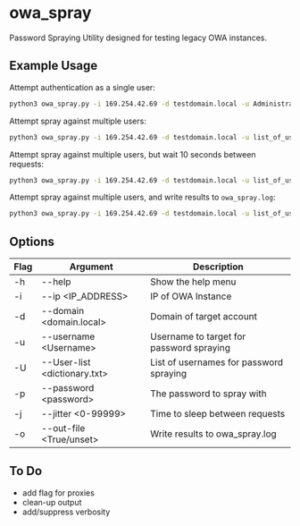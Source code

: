 # owa_spray
Password Spraying Utility designed for testing legacy OWA instances. 

## Example Usage

Attempt authentication as a single user:

```bash
python3 owa_spray.py -i 169.254.42.69 -d testdomain.local -u Administrator -p password
```

Attempt spray against multiple users:
```bash
python3 owa_spray.py -i 169.254.42.69 -d testdomain.local -u list_of_users.txt -p password
```

Attempt spray against multiple users, but wait 10 seconds between requests:
```bash
python3 owa_spray.py -i 169.254.42.69 -d testdomain.local -u list_of_users.txt -p password -j 10
```


Attempt spray against multiple users, and write results to `owa_spray.log`:
```bash
python3 owa_spray.py -i 169.254.42.69 -d testdomain.local -u list_of_users.txt -p password -o true
```

## Options


| Flag | Argument                       | Description                              |
| ---- | ------------------------------ | ---------------------------------------- |
| -h   | --help                         | Show the help menu                       |
| -i   | --ip \<IP_ADDRESS\>            | IP of OWA Instance                       |
| -d   | --domain \<domain.local\>      | Domain of target account                 |
| -u   | --username \<Username\>        | Username to target for password spraying |
| -U   | --User-list \<dictionary.txt\> | List of usernames for password spraying  |
| -p   | --password \<password\>        | The password to spray with               |
| -j   | --jitter \<0-99999\>           | Time to sleep between requests           |
| -o   | --out-file <True/unset>        | Write results to owa_spray.log           |


## To Do

- add flag for proxies
- clean-up output
- add/suppress verbosity
